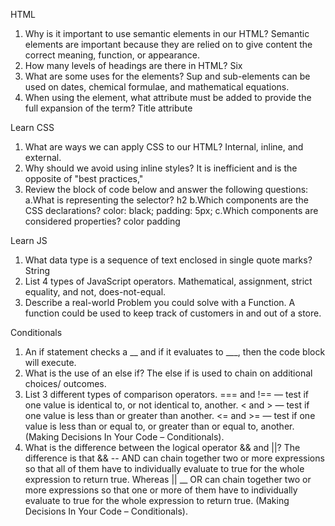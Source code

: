 HTML
1. Why is it important to use semantic elements in our HTML? Semantic elements are important because they are relied on to give content the correct meaning, function, or appearance.
2. How many levels of headings are there in HTML? Six
3. What are some uses for the elements? Sup and sub-elements can be used on dates, chemical formulae, and mathematical equations.
4. When using the element, what attribute must be added to provide the full expansion of the term? Title attribute

Learn CSS
1. What are ways we can apply CSS to our HTML? Internal, inline, and external.
2. Why should we avoid using inline styles? It is inefficient and is the opposite of "best practices,"
3. Review the block of code below and answer the following questions:
a.What is representing the selector? h2
b.Which components are the CSS declarations? color: black; padding: 5px;
c.Which components are considered properties? color padding

Learn JS
1. What data type is a sequence of text enclosed in single quote marks? String
2. List 4 types of JavaScript operators. Mathematical, assignment, strict equality, and not, does-not-equal.
3. Describe a real-world Problem you could solve with a Function. A function could be used to keep track of customers in and out of a store.

Conditionals
1. An if statement checks a __ and if it evaluates to ___, then the code block will execute.
2. What is the use of an else if? The else if is used to chain on additional choices/ outcomes.
3. List 3 different types of comparison operators. === and !== — test if one value is identical to, or not identical to, another. < and > — test if one value is less than or greater than another. <= and >= — test if one value is less than or equal to, or greater than or equal to, another. (Making Decisions In Your Code – Conditionals).
4. What is the difference between the logical operator && and ||? The difference is that && -- AND can chain together two or more expressions so that all of them have to individually evaluate to true for the whole expression to return true. Whereas || __ OR can chain together two or more expressions so that one or more of them have to individually evaluate to true for the whole expression to return true. (Making Decisions In Your Code – Conditionals).

